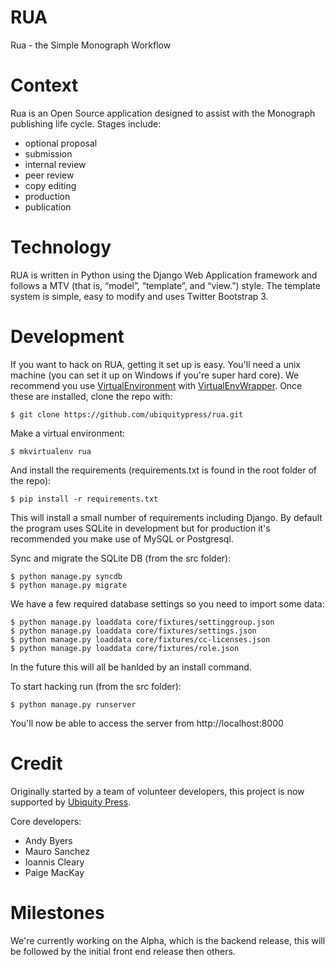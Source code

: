 # RUA
Rua - the Simple Monograph Workflow

# Context
Rua is an Open Source application designed to assist with the Monograph publishing life cycle. Stages include:

- optional proposal
- submission
- internal review
- peer review
- copy editing
- production
- publication

# Technology
RUA is written in Python using the Django Web Application framework and follows a MTV (that is, “model”, “template”, and “view.”) style. The template system is simple, easy to modify and uses Twitter Bootstrap 3.

# Development
If you want to hack on RUA, getting it set up is easy. You'll need a unix machine (you can set it up on Windows if you're super hard core). We recommend you use [VirtualEnvironment](https://virtualenv.pypa.io/en/latest/) with [VirtualEnvWrapper](https://virtualenvwrapper.readthedocs.org/en/latest/). Once these are installed, clone the repo with:

	$ git clone https://github.com/ubiquitypress/rua.git

Make a virtual environment:

	$ mkvirtualenv rua

And install the requirements (requirements.txt is found in the root folder of the repo):

	$ pip install -r requirements.txt

This will install a small number of requirements including Django. By default the program uses SQLite in development but for production it's recommended you make use of MySQL or Postgresql.

Sync and migrate the SQLite DB (from the src folder):

	$ python manage.py syncdb
	$ python manage.py migrate

We have a few required database settings so you need to import some data:

	$ python manage.py loaddata core/fixtures/settinggroup.json
	$ python manage.py loaddata core/fixtures/settings.json
	$ python manage.py loaddata core/fixtures/cc-licenses.json
	$ python manage.py loaddata core/fixtures/role.json

In the future this will all be hanlded by an install command.

To start hacking run (from the src folder):

	$ python manage.py runserver

You'll now be able to access the server from http://localhost:8000

# Credit
Originally started by a team of volunteer developers, this project is now supported by [Ubiquity Press](http://ubiquitypress.com/).

Core developers:

- Andy Byers
- Mauro Sanchez
- Ioannis Cleary
- Paige MacKay

# Milestones
We're currently working on the Alpha, which is the backend release, this will be followed by the initial front end release then others.
